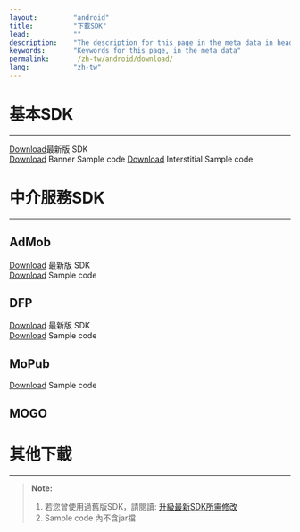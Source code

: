 ```yaml
---
layout:         "android"
title:          "下載SDK"
lead:           ""
description:    "The description for this page in the meta data in header."
keywords:       "Keywords for this page, in the meta data"
permalink:       /zh-tw/android/download/
lang:           "zh-tw"
---
```

# 基本SDK
---
 [Download][1]最新版 SDK <br>
 [Download](2) Banner Sample code
 [Download](2.5) Interstitial Sample code



# 中介服務SDK
---
## AdMob

 [Download](3) 最新版 SDK <br>
 [Download](4) Sample code

## DFP

 [Download](5) 最新版 SDK <br>
 [Download](6) Sample code

## MoPub
 [Download](7) Sample code

## MOGO


# 其他下載
---


>**Note:** <br>
>1. 若您曾使用過舊版SDK，請閱讀: [升級最新SDK所需修改]<br>
>2. Sample code 內不含jar檔

[升級最新SDK所需修改]: {{site.baseurl}}/zh-tw/latest-news/update-to-SDK4_2_x/
[1]: http://m.vpadn.com/sdk/vpadn-sdk-obf431-82605102-1506291043-d57fd2a.jar
[2]: http://m.vpon.com/sdk/VpadnBanner.zip
[2.5]: http://m.vpon.com/sdk/VpadnInterstitial.zip
[3]: http://m.vpon.com/sdk/admob-adapter-1.0.0-1505261651-830485e.jar
[4]: http://m.vpon.com/sdk/AdmobSample.zip
[5]: http://m.vpon.com/sdk/admob-adapter-1.0.0-1505261651-830485e.jar
[6]: http://m.vpon.com/sdk/DFPsample.zip
[7]: http://m.vpon.com/sdk/Mopub_Android_Vpon_Adapter.zip
